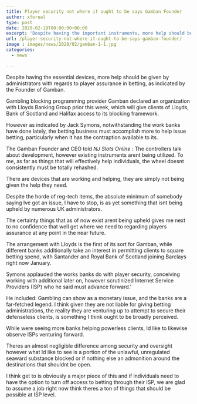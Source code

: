 ```yaml
---
title: Player security not where it ought to be says Gamban Founder
author: xforeal 
type: post
date: 2020-02-19T00:00:00+00:00
excerpt: 'Despite having the important instruments, more help should be given by administrators with regards to player assurance in betting, as indicated by the Founder of Gamban '
url: /player-security-not-where-it-ought-to-be-says-gamban-founder/
image : images/news/2020/02/gamban-1-1.jpg
categories:
  - news

---
```

Despite having the essential devices, more help should be given by administrators with regards to player assurance in betting, as indicated by the Founder of Gamban. 

Gambling blocking programming provider Gamban declared an organization with Lloyds Banking Group prior this week, which will give clients of Lloyds, Bank of Scotland and Halifax access to its blocking framework. 

However as indicated by Jack Symons, notwithstanding the work banks have done lately, the betting business must accomplish more to help issue betting, particularly when it has the contraption available to its. 

The Gamban Founder and CEO told _NJ Slots Online_ : The controllers talk about development, however existing instruments arent being utilized. To me, as far as things that will effectively help individuals, the wheel doesnt consistently must be totally rehashed. 

There are devices that are working and helping, they are simply not being given the help they need. 

Despite the horde of reg-tech items, the absolute minimum of somebody saying Ive got an issue, I have to stop, is as yet something that isnt being upheld by numerous UK administrators. 

The certainty things that as of now exist arent being upheld gives me next to no confidence that well get where we need to regarding players assurance at any point in the near future. 

The arrangement with Lloyds is the first of its sort for Gamban, while different banks additionally take an interest in permitting clients to square betting spend, with Santander and Royal Bank of Scotland joining Barclays right now January. 

Symons applauded the works banks do with player security, conceiving working with additional later on, however scrutinized Internet Service Providers (ISP) who he said must advance forward.&#8217; 

He included: Gambling can show as a monetary issue, and the banks are a far-fetched legend. I think given they are not liable for giving betting administrations, the reality they are venturing up to attempt to secure their defenseless clients, is something I think ought to be broadly perceived. 

While were seeing more banks helping powerless clients, Id like to likewise observe ISPs venturing forward. 

Theres an almost negligible difference among security and oversight however what Id like to see is a portion of the unlawful, unregulated seaward substance blocked or if nothing else an admonition around the destinations that shouldnt be open. 

I think get to is obviously a major piece of this and if individuals need to have the option to turn off access to betting through their ISP, we are glad to assume a job right now think theres a ton of things that should be possible at ISP level.